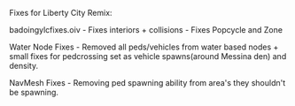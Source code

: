 Fixes for Liberty City Remix:

badoingylcfixes.oiv - Fixes interiors + collisions - Fixes Popcycle and Zone 

Water Node Fixes - Removed all peds/vehicles from water based nodes + small fixes for pedcrossing set as vehicle spawns(around Messina den) and density.


NavMesh Fixes - Removing ped spawning ability from area's they shouldn't be spawning.

